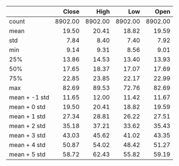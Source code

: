 |               |   Close |    High |     Low |    Open |
|:--------------|--------:|--------:|--------:|--------:|
| count         | 8902.00 | 8902.00 | 8902.00 | 8902.00 |
| mean          |   19.50 |   20.41 |   18.82 |   19.59 |
| std           |    7.84 |    8.40 |    7.40 |    7.92 |
| min           |    9.14 |    9.31 |    8.56 |    9.01 |
| 25%           |   13.86 |   14.53 |   13.40 |   13.93 |
| 50%           |   17.65 |   18.37 |   17.07 |   17.69 |
| 75%           |   22.85 |   23.85 |   22.17 |   22.99 |
| max           |   82.69 |   89.53 |   72.76 |   82.69 |
| mean + -1 std |   11.65 |   12.00 |   11.42 |   11.67 |
| mean + 0 std  |   19.50 |   20.41 |   18.82 |   19.59 |
| mean + 1 std  |   27.34 |   28.81 |   26.22 |   27.51 |
| mean + 2 std  |   35.18 |   37.21 |   33.62 |   35.43 |
| mean + 3 std  |   43.03 |   45.62 |   41.02 |   43.35 |
| mean + 4 std  |   50.87 |   54.02 |   48.42 |   51.27 |
| mean + 5 std  |   58.72 |   62.43 |   55.82 |   59.19 |